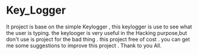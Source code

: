 # Key_Logger
It project is base on the simple Keylogger , this keylogger is use to see what the user is typing. the keylooger is very useful in the Hacking purpose,but don't use is project for the bad thing . this project free of cost . you can get me some suggestions to improve this project . Thank to you All.
